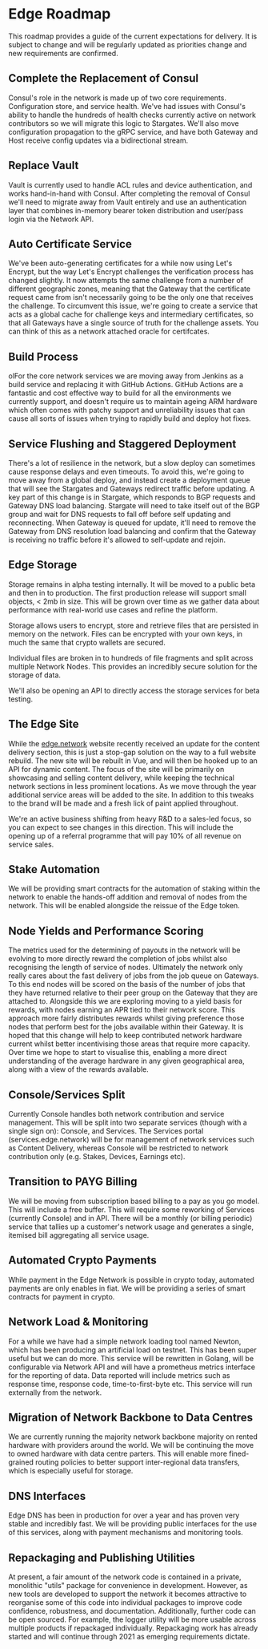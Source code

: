 # Edge Roadmap
This roadmap provides a guide of the current expectations for delivery. It is subject to change and will be regularly updated as priorities change and new requirements are confirmed.

## Complete the Replacement of Consul

Consul's role in the network is made up of two core requirements. Configuration store, and service health. We've had issues with Consul's ability to handle the hundreds of health checks currently active on network contributors so we will migrate this logic to Stargates. We'll also move configuration propagation to the gRPC service, and have both Gateway and Host receive config updates via a bidirectional stream.

## Replace Vault

Vault is currently used to handle ACL rules and device authentication, and works hand-in-hand with Consul. After completing the removal of Consul we'll need to migrate away from Vault entirely and use an authentication layer that combines in-memory bearer token distribution and user/pass login via the Network API.

## Auto Certificate Service

We've been auto-generating certificates for a while now using Let's Encrypt, but the way Let's Encrypt challenges the verification process has changed slightly. It now attempts the same challenge from a number of different geographic zones, meaning that the Gateway that the certificate request came from isn't necessarily going to be the only one that receives the challenge. To circumvent this issue, we're going to create a service that acts as a global cache for challenge keys and intermediary certificates, so that all Gateways have a single source of truth for the challenge assets. You can think of this as a network attached oracle for certifcates.

## Build Process

olFor the core network services we are moving away from Jenkins as a build service and replacing it with GitHub Actions. GitHub Actions are a fantastic and cost effective way to build for all the environments we currently support, and doesn't require us to maintain ageing ARM hardware which often comes with patchy support and unreliability issues that can cause all sorts of issues when trying to rapidly build and deploy hot fixes.

## Service Flushing and Staggered Deployment

There's a lot of resilience in the network, but a slow deploy can sometimes cause response delays and even timeouts. To avoid this, we're going to move away from a global deploy, and instead create a deployment queue that will see the Stargates and Gateways redirect traffic before updating. A key part of this change is in Stargate, which responds to BGP requests and Gateway DNS load balancing. Stargate will need to take itself out of the BGP group and wait for DNS requests to fall off before self updating and reconnecting. When Gateway is queued for update, it'll need to remove the Gateway from DNS resolution load balancing and confirm that the Gateway is receiving no traffic before it's allowed to self-update and rejoin.

## Edge Storage

Storage remains in alpha testing internally. It will be moved to a public beta and then in to production. The first production release will support small objects, < 2mb in size. This will be grown over time as we gather data about performance with real-world use cases and refine the platform.

Storage allows users to encrypt, store and retrieve files that are persisted in memory on the network. Files can be encrypted with your own keys, in much the same that crypto wallets are secured.

Individual files are broken in to hundreds of file fragments and split across multiple Network Nodes. This provides an incredibly secure solution for the storage of data.

We'll also be opening an API to directly access the storage services for beta testing.

## The Edge Site

While the [edge.network](http://edge.network) website recently received an update for the content delivery section, this is just a stop-gap solution on the way to a full website rebuild. The new site will be rebuilt in Vue, and will then be hooked up to an API for dynamic content. The focus of the site will be primarily on showcasing and selling content delivery, while keeping the technical network sections in less prominent locations. As we move through the year additional service areas will be added to the site. In addition to this tweaks to the brand will be made and a fresh lick of paint applied throughout.

We're an active business shifting from heavy R&D to a sales-led focus, so you can expect to see changes in this direction. This will include the opening up of a referral programme that will pay 10% of all revenue on service sales.

## Stake Automation

We will be providing smart contracts for the automation of staking within the network to enable the hands-off addition and removal of nodes from the network. This will be enabled alongside the reissue of the Edge token.

## Node Yields and Performance Scoring

The metrics used for the determining of payouts in the network will be evolving to more directly reward the completion of jobs whilst also recognising the length of service of nodes. Ultimately the network only really cares about the fast delivery of jobs from the job queue on Gateways. To this end nodes will be scored on the basis of the number of jobs that they have returned relative to their peer group on the Gateway that they are attached to. Alongside this we are exploring moving to a yield basis for rewards, with nodes earning an APR tied to their network score. This approach more fairly distributes rewards whilst giving preference those nodes that perform best for the jobs available within their Gateway. It is hoped that this change will help to keep contributed network hardware current whilst better incentivising those areas that require more capacity. Over time we hope to start to visualise this, enabling a more direct understanding of the average hardware in any given geographical area, along with a view of the rewards available.

## Console/Services Split

Currently Console handles both network contribution and service management. This will be split into two separate services (though with a single sign on): Console, and Services. The Services portal (services.edge.network) will be for management of network services such as Content Delivery, whereas Console will be restricted to network contribution only (e.g. Stakes, Devices, Earnings etc).

## Transition to PAYG Billing

We will be moving from subscription based billing to a pay as you go model. This will include a free buffer. This will require some reworking of Services (currently Console) and in API. There will be a monthly (or billing periodic) service that tallies up a customer's network usage and generates a single, itemised bill aggregating all service usage.

## Automated Crypto Payments

While payment in the Edge Network is possible in crypto today, automated payments are only enables in fiat. We will be providing a series of smart contracts for payment in crypto.

## Network Load & Monitoring

For a while we have had a simple network loading tool named Newton, which has been producing an artificial load on testnet. This has been super useful but we can do more. This service will be rewritten in Golang, will be configurable via Network API and will have a prometheus metrics interface for the reporting of data. Data reported will include metrics such as response time, response code, time-to-first-byte etc. This service will run externally from the network.

## Migration of Network Backbone to Data Centres

We are currently running the majority network backbone majority on rented hardware with providers around the world. We will be continuing the move to owned hardware with data centre parters. This will enable more fined-grained routing policies to better support inter-regional data transfers, which is especially useful for storage.

## DNS Interfaces

Edge DNS has been in production for over a year and has proven very stable and incredibly fast. We will be providing public interfaces for the use of this services, along with payment mechanisms and monitoring tools.

## Repackaging and Publishing Utilities

At present, a fair amount of the network code is contained in a private, monolithic "utils" package for convenience in development. However, as new tools are developed to support the network it becomes attractive to reorganise some of this code into individual packages to improve code confidence, robustness, and documentation. Additionally, further code can be open sourced. For example, the logger utility will be more usable across multiple products if repackaged individually. Repackaging work has already started and will continue through 2021 as emerging requirements dictate.
